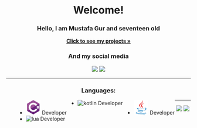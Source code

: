 <style>
    li.liste {
    float: left;
    margin-left: 30px;
    }
</style>
<h1 align="center">Welcome!</h1>
<div align="center">
    <h3 align="center">Hello, I am Mustafa Gur and seventeen old</h3>
    <a href="https://github.com/mustafawp?tab=repositories"><strong>Click to see my projects »</strong></a>
    <h3 align="center">And my social media</h3>
    <center>
    <a href="https://www.github.com/mustafawp" align="center"><img src="https://img.shields.io/badge/-Github-000?   style=quare&labelColor=000&logo=Github&logoColor=white&link=link"></a>
    <a href="https://www.instagram.com/mustafawiped" align="center"><img src="https://img.shields.io/badge/-Instagram-C13584?style=flat-quare&labelColor=C13584&logo=instagram&logoColor=white&link=link"></a></center>
    <hr>
    <h3 align="center">Languages:</h3>
    <ul>
        <li class="liste"><img src="https://raw.githubusercontent.com/devicons/devicon/master/icons/csharp/csharp-original.svg" alt="csharp" width="40" height="40"/> Developer</li>
        <li class="liste"><img src="https://www.vectorlogo.zone/logos/kotlinlang/kotlinlang-icon.svg" alt="kotlin" width="40" height="40"/> Developer</li>
        <li class="liste"><img src="https://raw.githubusercontent.com/devicons/devicon/master/icons/java/java-original.svg" alt="java" width="40" height="40"/> Developer</li>
        <li class="liste"><img src="https://www.lua.org/images/lua-logo.gif" alt="lua" width="40" height="40"> Developer</li>
    </ul>
    <hr>
    <img src="https://github-readme-stats.vercel.app/api?username=mustafawp&show_icons=true&theme=gradient">
    <img src="https://github-readme-stats.vercel.app/api?username=mustafawp&show_icons=true&theme=radical">
</div>

